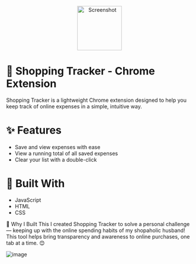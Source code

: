 <p align="center">
<img src="https://github.com/user-attachments/assets/79532ef5-ac2d-4f9f-a5a7-a472d6ea85fa" alt="Screenshot" width="120"/>
</p>

# 🛒 Shopping Tracker - Chrome Extension
Shopping Tracker is a lightweight Chrome extension designed to help you keep track of online expenses in a simple, intuitive way.

# ✨ Features
- Save and view expenses with ease
- View a running total of all saved expenses
- Clear your list with a double-click

# 🔧 Built With
- JavaScript
- HTML
- CSS

📌 Why I Built This
I created Shopping Tracker to solve a personal challenge — keeping up with the online spending habits of my shopaholic husband! This tool helps bring transparency and awareness to online purchases, one tab at a time. 😊

![image](https://github.com/user-attachments/assets/2d2ba04b-8eef-4e92-89ce-bbbccfb10082)
